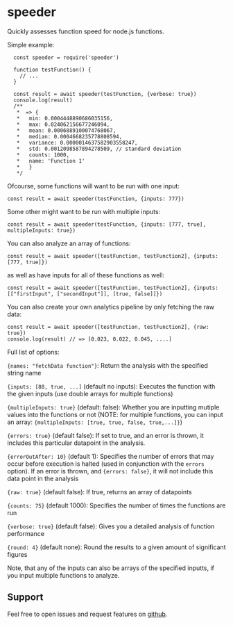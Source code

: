 # speeder

Quickly assesses function speed for node.js functions.

Simple example:

```
  const speeder = require('speeder')

  function testFunction() {
    // ...
  }

  const result = await speeder(testFunction, {verbose: true})
  console.log(result)
  /**
   *  => {
   *   min: 0.0004448890686035156,
   *   max: 0.024062156677246094,
   *   mean: 0.0006889100074768067,
   *   median: 0.0004668235778808594,
   *   variance: 0.0000014637582903558247,
   *   std: 0.0012098587894278509, // standard deviation
   *   counts: 1000,
   *   name: 'Function 1'
   *   }
   */
```

Ofcourse, some functions will want to be run with one input:

```
const result = await speeder(testFunction, {inputs: 777})
```

Some other might want to be run with multiple inputs:

```
const result = await speeder(testFunction, {inputs: [777, true], multipleInputs: true})
```

You can also analyze an array of functions:

```
const result = await speeder([testFunction, testFunction2], {inputs: [777, true]})
```

as well as have inputs for all of these functions as well:

```
const result = await speeder([testFunction, testFunction2], {inputs: [["firstInput", ["secondInput"]], [true, false]]})
```

You can also create your own analytics pipeline by only fetching the raw data:

```
const result = await speeder([testFunction, testFunction2], {raw: true})
console.log(result) // => [0.023, 0.022, 0.045, ....]
```

Full list of options:

`{names: "fetchData function"}`: Return the analysis with the specified string name

`{inputs: [88, true, ...]` (default no inputs): Executes the function with the given inputs (use double arrays for multiple functions)

`{multipleInputs: true}` (default: false): Whether you are inputting mutiple values into the functions or not (NOTE: for multiple functions, you can input an array: `{multipleInputs: [true, true, false, true,...]}`)

`{errors: true}` (default false): If set to true, and an error is thrown, it includes this particular datapoint in the analysis.

`{errorOutAfter: 10}` (default 1): Specifies the number of errors that may occur before execution is halted (used in conjunction with the `errors` option). If an error is thrown, and `{errors: false}`, it will not include this data point in the analysis

`{raw: true}` (default false): If true, returns an array of datapoints

`{counts: 75}` (default 1000): Specifies the number of times the functions are run

`{verbose: true}` (default false): Gives you a detailed analysis of function performance

`{round: 4}` (default none): Round the results to a given amount of significant figures

Note, that any of the inputs can also be arrays of the specified inputts, if you input multiple functions to analyze.

## Support

Feel free to open issues and request features on [github](https://github.com/MichalBurgunder/speeder).
